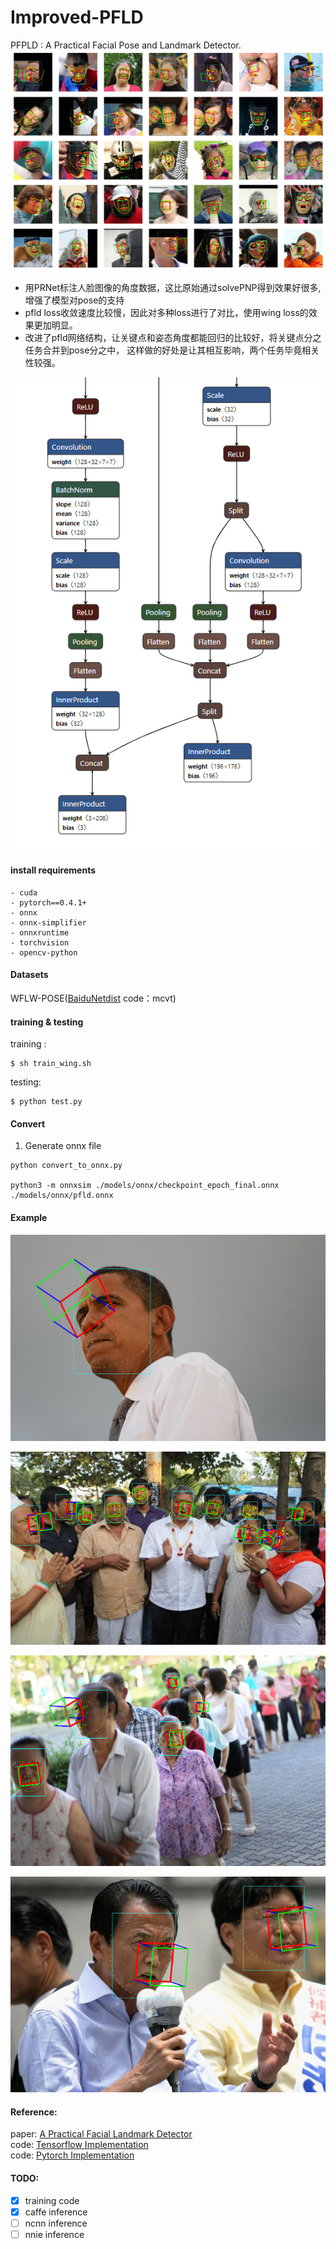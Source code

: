 # Improved-PFLD  
PFPLD : A Practical Facial Pose and Landmark Detector.
![](./results/pose_landms.png)
- 用PRNet标注人脸图像的角度数据，这比原始通过solvePNP得到效果好很多,增强了模型对pose的支持
- pfld loss收敛速度比较慢，因此对多种loss进行了对比，使用wing loss的效果更加明显。
- 改进了pfld网络结构，让关键点和姿态角度都能回归的比较好，将关键点分之任务合并到pose分之中，
这样做的好处是让其相互影响，两个任务毕竟相关性较强。  

![](./results/net.png)
#### install requirements

~~~shell
- cuda
- pytorch==0.4.1+
- onnx
- onnx-simplifier
- onnxruntime
- torchvision
- opencv-python
~~~

#### Datasets
WFLW-POSE([BaiduNetdist](https://pan.baidu.com/s/1DYxfhDtWCe1aBixUzVUyEQ) 
code：mcvt)  

#### training & testing

training :

~~~shell
$ sh train_wing.sh
~~~

testing:

~~~shell
$ python test.py
~~~

#### Convert
1. Generate onnx file
```Shell
python convert_to_onnx.py

python3 -m onnxsim ./models/onnx/checkpoint_epoch_final.onnx ./models/onnx/pfld.onnx

```

#### Example
![](./results/1.png)  

![](./results/2.png)

![](./results/3.png)

![](./results/4.png)
#### Reference: 

paper: [A Practical Facial Landmark Detector](https://arxiv.org/pdf/1902.10859.pdf)   
code: [Tensorflow Implementation](https://github.com/guoqiangqi/PFLD)  
code: [Pytorch Implementation](https://github.com/polarisZhao/PFLD-pytorch)   
#### TODO:
- [x] training code
- [x] caffe inference
- [ ] ncnn inference
- [ ] nnie inference
